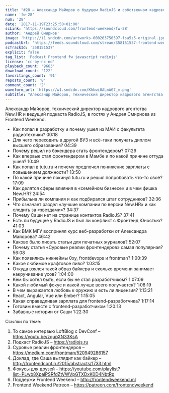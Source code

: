 ```yaml
---
title: "#28 – Александр Майоров о будущем RadioJS и собственном кадровом агентстве"
name: 'fw-28'
num: '28'
date: '2017-11-19T23:25:50+01:00'
scLink: 'https://soundcloud.com/frontend-weekend/fw-28'
author: 'Андрей Смирнов'
image: 'https://i1.sndcdn.com/artworks-000263750597-fsa5z5-original.jpg'
podcastUrl: 'https://feeds.soundcloud.com/stream/358151537-frontend-weekend-fw-28.m4a'
scTrackId: '358151537'
explicit: false
tag_list: 'Podcast Frontend fw javascript radiojs'
license: 'cc-by-nc-nd'
playback_count: '9663'
download_count: '122'
favoritings_count: '91'
reposts_count: '8'
comment_count: '2'
waveform_url: 'https://w1.sndcdn.com/Khbwi0ALmAG7_m.png'
subtitle: "Александр Майоров, технический директор кадрового агентства New.HR и ведущий подкаста RadioJS, в гостях у Андрея Смирнова из Frontend Weekend."
---
```

Александр Майоров, технический директор кадрового агентства New.HR и ведущий подкаста RadioJS, в гостях у Андрея Смирнова из Frontend Weekend.

- Как попал в разработку и почему ушел из МАИ с факультета радиотехники? <timecode sec="18">00:18</timecode>
- Для чего переходить в другой ВУЗ и всё-таки получать диплом высшего образования? <timecode sec="279">04:39</timecode>
- Почему решил из бэкендера стать фронтендером? <timecode sec="449">07:29</timecode>
- Как впервые стал фронтендером в Мамбе и по какой причине оттуда ушел? <timecode sec="649">10:49</timecode>
- Как попал в tutu.ru и почему предпочел понижение зарплаты с повышением должности? <timecode sec="830">13:50</timecode>
- По какой причине покинул tutu.ru и решил попробовать что-то своё? <timecode sec="1029">17:09</timecode>
- Как делятся сферы влияния в «семейном бизнесе» и в чем фишка New.HR? <timecode sec="1494">24:54</timecode>
- Прибыльна ли компания и как подбирался штат сотрудников? <timecode sec="1956">32:36</timecode>
- Что означает раздел «лучшие компании по версии New.HR» и как следить за «звездами»? <timecode sec="2077">34:37</timecode>
- Почему Саши нет на странице контактов RadioJS? <timecode sec="2261">37:41</timecode>
- Есть ли будущее у RadioJS и был ли конфликт с Фронтенд Юностью? <timecode sec="2463">41:03</timecode>
- Как ВМК МГУ воспринял курс веб-разработки от Александра Майорова? <timecode sec="2802">46:42</timecode>
- Каково было писать статьи для печатных журналов? <timecode sec="3127">52:07</timecode>
- Почему статья «Суровые реалии фронтендеров» самая популярная? <timecode sec="3368">56:08</timecode>
- Как появились никнеймы 0xy, frontdevops и frontman? <timecode sec="3639">1:00:39</timecode>
- Какое любимое крафтовое пиво? <timecode sec="3795">1:03:15</timecode>
- Откуда взялся такой образ байкера и сколько времени занимает накручивание усов? <timecode sec="3840">1:04:00</timecode>
- Кем бы хотел быть, если бы не стал разработчиком? <timecode sec="4029">1:07:09</timecode>
- Какой любимый фокус и какой лучше всего получается? <timecode sec="4099">1:08:19</timecode>
- В чем выражается любовь к оружию и есть ли лицензия? <timecode sec="4401">1:13:21</timecode>
- React, Angular, Vue или Ember? <timecode sec="4505">1:15:05</timecode>
- Какая справедливая зарплата для frontend-разработчика? <timecode sec="4634">1:17:14</timecode>
- Готовим вместе с frontend-разработчиком <timecode sec="4813">1:20:13</timecode>
- Забавные истории от Саши <timecode sec="4950">1:22:30</timecode>

Ссылки по теме:
1) То самое интервью LoftBlog с DevConf – https://youtu.be/zqupXN33KsA
2) Подкаст RadioJS – https://radiojs.ru
3) Суровые реалии фронтендеров – https://medium.com/frontman/520949286157
4) Доклад, где Саша выглядит как байкер – http://frontendconf.ru/2015/abstracts/1733.html
5) Фокусы для друзей – https://youtube.com/playlist?list=PLwb8XpalPSRfdZtVWVpGTXDxK0D4NbtRp
6) Поддержи Frontend Weekend – http://frontendweekend.ml
7) Frontend Weekend Patreon – https://patreon.com/frontendweekend